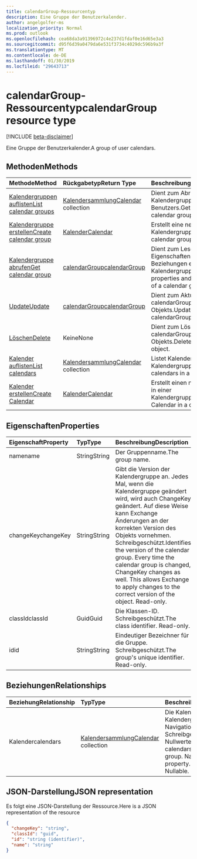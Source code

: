 ```yaml
---
title: calendarGroup-Ressourcentyp
description: Eine Gruppe der Benutzerkalender.
author: angelgolfer-ms
localization_priority: Normal
ms.prod: outlook
ms.openlocfilehash: cea68da3a91396972c4e237d1fdaf0e16d65e3a3
ms.sourcegitcommit: d95f6d39a0479da6e531f3734c4029dc596b9a3f
ms.translationtype: MT
ms.contentlocale: de-DE
ms.lasthandoff: 01/30/2019
ms.locfileid: "29643713"
---
```

# <a name="calendargroup-resource-type"></a><span data-ttu-id="f4e5e-103">calendarGroup-Ressourcentyp</span><span class="sxs-lookup"><span data-stu-id="f4e5e-103">calendarGroup resource type</span></span>

[!INCLUDE [beta-disclaimer](../../includes/beta-disclaimer.md)]

<span data-ttu-id="f4e5e-104">Eine Gruppe der Benutzerkalender.</span><span class="sxs-lookup"><span data-stu-id="f4e5e-104">A group of user calendars.</span></span>

## <a name="methods"></a><span data-ttu-id="f4e5e-105">Methoden</span><span class="sxs-lookup"><span data-stu-id="f4e5e-105">Methods</span></span>

| <span data-ttu-id="f4e5e-106">Methode</span><span class="sxs-lookup"><span data-stu-id="f4e5e-106">Method</span></span>                                                      | <span data-ttu-id="f4e5e-107">Rückgabetyp</span><span class="sxs-lookup"><span data-stu-id="f4e5e-107">Return Type</span></span>                        | <span data-ttu-id="f4e5e-108">Beschreibung</span><span class="sxs-lookup"><span data-stu-id="f4e5e-108">Description</span></span>                                                   |
| :---------------------------------------------------------- | :--------------------------------- | :------------------------------------------------------------ |
| [<span data-ttu-id="f4e5e-109">Kalendergruppen auflisten</span><span class="sxs-lookup"><span data-stu-id="f4e5e-109">List calendar groups</span></span>](../api/user-list-calendargroups.md)  | <span data-ttu-id="f4e5e-110">[Kalendersammlung](calendar.md)</span><span class="sxs-lookup"><span data-stu-id="f4e5e-110">[Calendar](calendar.md) collection</span></span> | <span data-ttu-id="f4e5e-111">Dient zum Abrufen der Kalendergruppen des Benutzers.</span><span class="sxs-lookup"><span data-stu-id="f4e5e-111">Get the user's calendar groups.</span></span>                               |
| [<span data-ttu-id="f4e5e-112">Kalendergruppe erstellen</span><span class="sxs-lookup"><span data-stu-id="f4e5e-112">Create calendar group</span></span>](../api/user-post-calendargroups.md) | [<span data-ttu-id="f4e5e-113">Kalender</span><span class="sxs-lookup"><span data-stu-id="f4e5e-113">Calendar</span></span>](calendar.md)            | <span data-ttu-id="f4e5e-114">Erstellt eine neue Kalendergruppe.</span><span class="sxs-lookup"><span data-stu-id="f4e5e-114">Create a new calendar group.</span></span>                                  |
| [<span data-ttu-id="f4e5e-115">Kalendergruppe abrufen</span><span class="sxs-lookup"><span data-stu-id="f4e5e-115">Get calendar group</span></span>](../api/calendargroup-get.md)           | [<span data-ttu-id="f4e5e-116">calendarGroup</span><span class="sxs-lookup"><span data-stu-id="f4e5e-116">calendarGroup</span></span>](calendargroup.md)  | <span data-ttu-id="f4e5e-117">Dient zum Lesen der Eigenschaften und der Beziehungen eines Kalendergruppenobjekts.</span><span class="sxs-lookup"><span data-stu-id="f4e5e-117">Read properties and relationships of a calendar group object.</span></span> |
| [<span data-ttu-id="f4e5e-118">Update</span><span class="sxs-lookup"><span data-stu-id="f4e5e-118">Update</span></span>](../api/calendargroup-update.md)                    | [<span data-ttu-id="f4e5e-119">calendarGroup</span><span class="sxs-lookup"><span data-stu-id="f4e5e-119">calendarGroup</span></span>](calendargroup.md)  | <span data-ttu-id="f4e5e-120">Dient zum Aktualisieren des calendarGroup-Objekts.</span><span class="sxs-lookup"><span data-stu-id="f4e5e-120">Update calendarGroup object.</span></span>                                  |
| [<span data-ttu-id="f4e5e-121">Löschen</span><span class="sxs-lookup"><span data-stu-id="f4e5e-121">Delete</span></span>](../api/calendargroup-delete.md)                    | <span data-ttu-id="f4e5e-122">Keine</span><span class="sxs-lookup"><span data-stu-id="f4e5e-122">None</span></span>                               | <span data-ttu-id="f4e5e-123">Dient zum Löschen des calendarGroup-Objekts.</span><span class="sxs-lookup"><span data-stu-id="f4e5e-123">Delete calendarGroup object.</span></span>                                  |
| [<span data-ttu-id="f4e5e-124">Kalender auflisten</span><span class="sxs-lookup"><span data-stu-id="f4e5e-124">List calendars</span></span>](../api/calendargroup-list-calendars.md)    | <span data-ttu-id="f4e5e-125">[Kalendersammlung](calendar.md)</span><span class="sxs-lookup"><span data-stu-id="f4e5e-125">[Calendar](calendar.md) collection</span></span> | <span data-ttu-id="f4e5e-126">Listet Kalender in einer Kalendergruppe auf.</span><span class="sxs-lookup"><span data-stu-id="f4e5e-126">List calendars in a calendar group.</span></span>                           |
| [<span data-ttu-id="f4e5e-127">Kalender erstellen</span><span class="sxs-lookup"><span data-stu-id="f4e5e-127">Create Calendar</span></span>](../api/calendargroup-post-calendars.md)   | [<span data-ttu-id="f4e5e-128">Kalender</span><span class="sxs-lookup"><span data-stu-id="f4e5e-128">Calendar</span></span>](calendar.md)            | <span data-ttu-id="f4e5e-129">Erstellt einen neuen Kalender in einer Kalendergruppe.</span><span class="sxs-lookup"><span data-stu-id="f4e5e-129">Create a new Calendar in a calendar group.</span></span>                    |

## <a name="properties"></a><span data-ttu-id="f4e5e-130">Eigenschaften</span><span class="sxs-lookup"><span data-stu-id="f4e5e-130">Properties</span></span>

| <span data-ttu-id="f4e5e-131">Eigenschaft</span><span class="sxs-lookup"><span data-stu-id="f4e5e-131">Property</span></span>  | <span data-ttu-id="f4e5e-132">Typ</span><span class="sxs-lookup"><span data-stu-id="f4e5e-132">Type</span></span>   | <span data-ttu-id="f4e5e-133">Beschreibung</span><span class="sxs-lookup"><span data-stu-id="f4e5e-133">Description</span></span>                                                                                                                                                                                               |
| :-------- | :----- | :-------------------------------------------------------------------------------------------------------------------------------------------------------------------------------------------------------- |
| <span data-ttu-id="f4e5e-134">name</span><span class="sxs-lookup"><span data-stu-id="f4e5e-134">name</span></span>      | <span data-ttu-id="f4e5e-135">String</span><span class="sxs-lookup"><span data-stu-id="f4e5e-135">String</span></span> | <span data-ttu-id="f4e5e-136">Der Gruppenname.</span><span class="sxs-lookup"><span data-stu-id="f4e5e-136">The group name.</span></span>                                                                                                                                                                                           |
| <span data-ttu-id="f4e5e-137">changeKey</span><span class="sxs-lookup"><span data-stu-id="f4e5e-137">changeKey</span></span> | <span data-ttu-id="f4e5e-138">String</span><span class="sxs-lookup"><span data-stu-id="f4e5e-138">String</span></span> | <span data-ttu-id="f4e5e-p101">Gibt die Version der Kalendergruppe an. Jedes Mal, wenn die Kalendergruppe geändert wird, wird auch ChangeKey geändert. Auf diese Weise kann Exchange Änderungen an der korrekten Version des Objekts vornehmen. Schreibgeschützt.</span><span class="sxs-lookup"><span data-stu-id="f4e5e-p101">Identifies the version of the calendar group. Every time the calendar group is changed, ChangeKey changes as well. This allows Exchange to apply changes to the correct version of the object. Read-only.</span></span> |
| <span data-ttu-id="f4e5e-143">classId</span><span class="sxs-lookup"><span data-stu-id="f4e5e-143">classId</span></span>   | <span data-ttu-id="f4e5e-144">Guid</span><span class="sxs-lookup"><span data-stu-id="f4e5e-144">Guid</span></span>   | <span data-ttu-id="f4e5e-p102">Die Klassen-ID. Schreibgeschützt.</span><span class="sxs-lookup"><span data-stu-id="f4e5e-p102">The class identifier. Read-only.</span></span>                                                                                                                                                                          |
| <span data-ttu-id="f4e5e-147">id</span><span class="sxs-lookup"><span data-stu-id="f4e5e-147">id</span></span>        | <span data-ttu-id="f4e5e-148">String</span><span class="sxs-lookup"><span data-stu-id="f4e5e-148">String</span></span> | <span data-ttu-id="f4e5e-p103">Eindeutiger Bezeichner für die Gruppe. Schreibgeschützt.</span><span class="sxs-lookup"><span data-stu-id="f4e5e-p103">The group's unique identifier. Read-only.</span></span>                                                                                                                                                                 |

## <a name="relationships"></a><span data-ttu-id="f4e5e-151">Beziehungen</span><span class="sxs-lookup"><span data-stu-id="f4e5e-151">Relationships</span></span>

| <span data-ttu-id="f4e5e-152">Beziehung</span><span class="sxs-lookup"><span data-stu-id="f4e5e-152">Relationship</span></span> | <span data-ttu-id="f4e5e-153">Typ</span><span class="sxs-lookup"><span data-stu-id="f4e5e-153">Type</span></span>                               | <span data-ttu-id="f4e5e-154">Beschreibung</span><span class="sxs-lookup"><span data-stu-id="f4e5e-154">Description</span></span>                                                                    |
| :----------- | :--------------------------------- | :----------------------------------------------------------------------------- |
| <span data-ttu-id="f4e5e-155">Kalender</span><span class="sxs-lookup"><span data-stu-id="f4e5e-155">calendars</span></span>    | <span data-ttu-id="f4e5e-156">[Kalendersammlung](calendar.md)</span><span class="sxs-lookup"><span data-stu-id="f4e5e-156">[Calendar](calendar.md) collection</span></span> | <span data-ttu-id="f4e5e-p104">Die Kalender in Kalendergruppe. Navigation-Eigenschaft Schreibgeschützt. Lässt Nullwerte zu.</span><span class="sxs-lookup"><span data-stu-id="f4e5e-p104">The calendars in the calendar group. Navigation property. Read-only. Nullable.</span></span> |

## <a name="json-representation"></a><span data-ttu-id="f4e5e-161">JSON-Darstellung</span><span class="sxs-lookup"><span data-stu-id="f4e5e-161">JSON representation</span></span>

<span data-ttu-id="f4e5e-162">Es folgt eine JSON-Darstellung der Ressource.</span><span class="sxs-lookup"><span data-stu-id="f4e5e-162">Here is a JSON representation of the resource</span></span>

<!-- {
  "blockType": "resource",
  "optionalProperties": [
    "calendars"
  ],
  "keyProperty": "id",
  "@odata.type": "microsoft.graph.calendarGroup"
}-->

```json
{
  "changeKey": "string",
  "classId": "guid",
  "id": "string (identifier)",
  "name": "string"
}
```

<!-- uuid: 8fcb5dbc-d5aa-4681-8e31-b001d5168d79
2015-10-25 14:57:30 UTC -->

<!--
{
  "type": "#page.annotation",
  "description": "calendarGroup resource",
  "keywords": "",
  "section": "documentation",
  "tocPath": "",
  "suppressions": [
    "Error: /api-reference/beta/resources/calendargroup.md:\r\n      Exception processing links.\r\n    System.ArgumentException: Link Definition was null. Link text: !INCLUDE [beta-disclaimer](../../includes/beta-disclaimer.md)\r\n      at ApiDoctor.Validation.DocFile.get_LinkDestinations()\r\n      at ApiDoctor.Validation.DocSet.ValidateLinks(Boolean includeWarnings, String[] relativePathForFiles, IssueLogger issues, Boolean requireFilenameCaseMatch, Boolean printOrphanedFiles)"
  ]
}
-->
